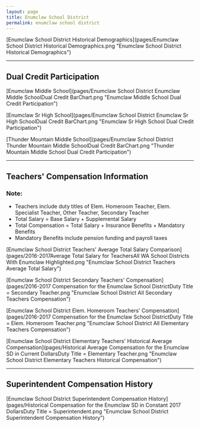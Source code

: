```yaml
---
layout: page
title: Enumclaw School District
permalink: enumclaw school district
---
```



[Enumclaw School District Historical Demographics](pages/Enumclaw School District Historical Demographics.png "Enumclaw School District Historical Demographics")

___

## Dual Credit Participation

[Enumclaw Middle School](pages/Enumclaw School District Enumclaw Middle SchoolDual Credit BarChart.png "Enumclaw Middle School Dual Credit Participation")

[Enumclaw Sr High School](pages/Enumclaw School District Enumclaw Sr High SchoolDual Credit BarChart.png "Enumclaw Sr High School Dual Credit Participation")

[Thunder Mountain Middle School](pages/Enumclaw School District Thunder Mountain Middle SchoolDual Credit BarChart.png "Thunder Mountain Middle School Dual Credit Participation")


___

## Teachers' Compensation Information
### Note:
- Teachers include duty titles of Elem. Homeroom Teacher, Elem. Specialist Teacher, Other Teacher, Secondary Teacher
- Total Salary = Base Salary + Supplemental Salary
- Total Compensation = Total Salary + Insurance Benefits + Mandatory Benefits
- Mandatory Benefits include pension funding and payroll taxes

[Enumclaw School District Teachers' Average Total Salary Comparison](pages/2016-2017Average Total Salary for TeachersAll WA School Districts With Enumclaw Highlighted.png "Enumclaw School District Teachers Average Total Salary")

[Enumclaw School District Secondary Teachers' Compensation](pages/2016-2017 Compensation for the Enumclaw School DistrictDuty Title = Secondary Teacher.png "Enumclaw School District All Secondary Teachers Compensation")

[Enumclaw School District Elem. Homeroom Teachers' Compensation](pages/2016-2017 Compensation for the Enumclaw School DistrictDuty Title = Elem. Homeroom Teacher.png "Enumclaw School District All Elementary Teachers Compensation")

[Enumclaw School District Elementary Teachers' Historical Average Compensation](pages/Historical Average Compensation for the Enumclaw SD in Current DollarsDuty Title = Elementary Teacher.png "Enumclaw School District Elementary Teachers Historical Compensation")


___

## Superintendent Compensation History

[Enumclaw School District Superintendent Compensation History](pages/Historical Compensation for the Enumclaw SD in Constant 2017 DollarsDuty Title = Superintendent.png "Enumclaw School District Superintendent Compensation History")

